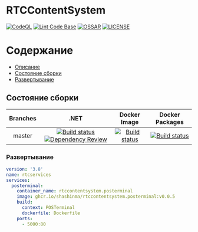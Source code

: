 # RTCContentSystem

[![CodeQL](https://github.com/shashinma/RTCContentSystem/actions/workflows/codeql.yml/badge.svg)](https://github.com/shashinma/RTCContentSystem/actions/workflows/codeql.yml)
[![Lint Code Base](https://github.com/shashinma/RTCContentSystem/actions/workflows/super-linter.yml/badge.svg)](https://github.com/shashinma/RTCContentSystem/actions/workflows/super-linter.yml)
[![OSSAR](https://github.com/shashinma/RTCContentSystem/actions/workflows/ossar.yml/badge.svg)](https://github.com/shashinma/RTCContentSystem/actions/workflows/ossar.yml)
[![LICENSE](https://img.shields.io/github/license/shashinma/RTCContentSystem.svg)](LICENSE)

Содержание
=================
* [Описание](#RTCContentSystem)
* [Состояние сборки](#Состояние-сборки)
* [Развертывание](#Развертывание)


## Состояние сборки
| Branches | .NET | Docker Image  | Docker Packages |
|:--------:|:----:|:-------------:|:---------------:|
| master      | [![Build status](https://github.com/shashinma/RTCContentSystem/actions/workflows/dotnet.yml/badge.svg)](https://github.com/shashinma/RTCContentSystem/actions/workflows/dotnet.yml) [![Dependency Review](https://github.com/shashinma/RTCContentSystem/actions/workflows/dependency-review.yml/badge.svg)](https://github.com/shashinma/RTCContentSystem/actions/workflows/dependency-review.yml)     |  [![Build status](https://github.com/shashinma/RTCContentSystem/actions/workflows/docker-image.yml/badge.svg)](https://github.com/shashinma/RTCContentSystem/actions/workflows/docker-image.yml)  |  [![Build status](https://github.com/shashinma/RTCContentSystem/actions/workflows/docker-publish.yml/badge.svg)](https://github.com/shashinma/RTCContentSystem/actions/workflows/docker-publish.yml)  |


### Развертывание
```yml
version: '3.8'
name: rtcservices
services:
  posterminal:
    container_name: rtccontentsystem.posterminal
    image: ghcr.io/shashinma/rtccontentsystem.posterminal:v0.0.5
    build:
      context: POSTerminal
      dockerfile: Dockerfile
    ports:
      - 5000:80
```

